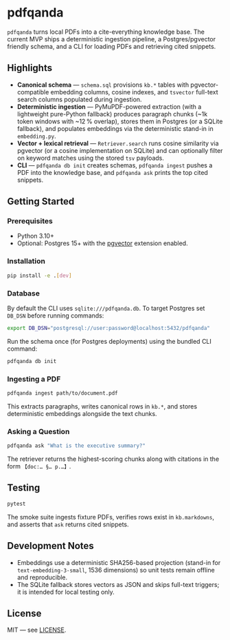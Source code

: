 # pdfqanda

`pdfqanda` turns local PDFs into a cite-everything knowledge base. The current
MVP ships a deterministic ingestion pipeline, a Postgres/pgvector friendly
schema, and a CLI for loading PDFs and retrieving cited snippets.

## Highlights

- **Canonical schema** — `schema.sql` provisions `kb.*` tables with
  pgvector-compatible embedding columns, cosine indexes, and `tsvector`
  full-text search columns populated during ingestion.
- **Deterministic ingestion** — PyMuPDF-powered extraction (with a lightweight
  pure-Python fallback) produces paragraph chunks (~1k token windows with ~12 %
  overlap), stores them in Postgres (or a SQLite fallback), and populates
  embeddings via the deterministic stand-in in `embedding.py`.
- **Vector + lexical retrieval** — `Retriever.search` runs cosine similarity via
  pgvector (or a cosine implementation on SQLite) and can optionally filter on
  keyword matches using the stored `tsv` payloads.
- **CLI** — `pdfqanda db init` creates schemas, `pdfqanda ingest` pushes a PDF
  into the knowledge base, and `pdfqanda ask` prints the top cited snippets.

## Getting Started

### Prerequisites

- Python 3.10+
- Optional: Postgres 15+ with the [pgvector](https://github.com/pgvector/pgvector)
  extension enabled.

### Installation

```bash
pip install -e .[dev]
```

### Database

By default the CLI uses `sqlite:///pdfqanda.db`. To target Postgres set
`DB_DSN` before running commands:

```bash
export DB_DSN="postgresql://user:password@localhost:5432/pdfqanda"
```

Run the schema once (for Postgres deployments) using the bundled CLI command:

```bash
pdfqanda db init
```

### Ingesting a PDF

```bash
pdfqanda ingest path/to/document.pdf
```

This extracts paragraphs, writes canonical rows in `kb.*`, and stores
deterministic embeddings alongside the text chunks.

### Asking a Question

```bash
pdfqanda ask "What is the executive summary?"
```

The retriever returns the highest-scoring chunks along with citations in the
form `【doc:… §… p.…】`.

## Testing

```bash
pytest
```

The smoke suite ingests fixture PDFs, verifies rows exist in `kb.markdowns`, and
asserts that `ask` returns cited snippets.

## Development Notes

- Embeddings use a deterministic SHA256-based projection (stand-in for
  `text-embedding-3-small`, 1536 dimensions) so unit tests remain offline and
  reproducible.
- The SQLite fallback stores vectors as JSON and skips full-text triggers; it is
  intended for local testing only.

## License

MIT — see [LICENSE](LICENSE).
